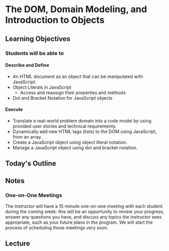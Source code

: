 # The DOM, Domain Modeling, and Introduction to Objects

<!-- Description Here -->

## Learning Objectives

### Students will be able to

#### Describe and Define

- An HTML document as an object that can be manipulated with JavaScript.
- Object Literals in JavaScript
  - Access and reassign their properties and methods
- Dot and Bracket Notation for JavaScript objects

#### Execute

- Translate a real-world problem domain into a code model by using provided user stories and technical requirements.
- Dynamically add new HTML tags (lists) to the DOM using JavaScript, from an array.
- Create a JavaScript object using object literal notation.
- Manage a JavaScript object using dot and bracket notation.

## Today's Outline

<!-- To Be Completed By Instructor -->

## Notes

### One-on-One Meetings

The instructor will have a 15-minute one-on-one meeting with each student during the coming week: this will be an opportunity to review your progress, answer any questions you have, and discuss any topics the instructor sees appropriate, such as your future plans in the program. We will start the process of scheduling those meetings very soon.

## Lecture
